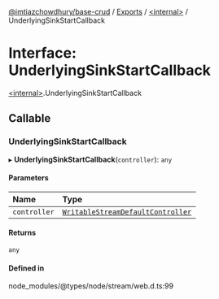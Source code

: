 [@imtiazchowdhury/base-crud](../README.md) / [Exports](../modules.md) / [\<internal\>](../modules/internal_.md) / UnderlyingSinkStartCallback

# Interface: UnderlyingSinkStartCallback

[\<internal\>](../modules/internal_.md).UnderlyingSinkStartCallback

## Callable

### UnderlyingSinkStartCallback

▸ **UnderlyingSinkStartCallback**(`controller`): `any`

#### Parameters

| Name | Type |
| :------ | :------ |
| `controller` | [`WritableStreamDefaultController`](internal_.WritableStreamDefaultController.md) |

#### Returns

`any`

#### Defined in

node_modules/@types/node/stream/web.d.ts:99
